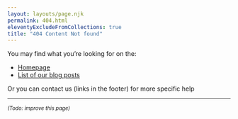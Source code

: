 ```yaml
---
layout: layouts/page.njk
permalink: 404.html
eleventyExcludeFromCollections: true
title: "404 Content Not found"
---
```


You may find what you’re looking for on the:
- [Homepage](/)
- [List of our blog posts](/blog)

Or you can contact us (links in the footer) for more specific help

---

<small>*(Todo: improve this page)*</small>
